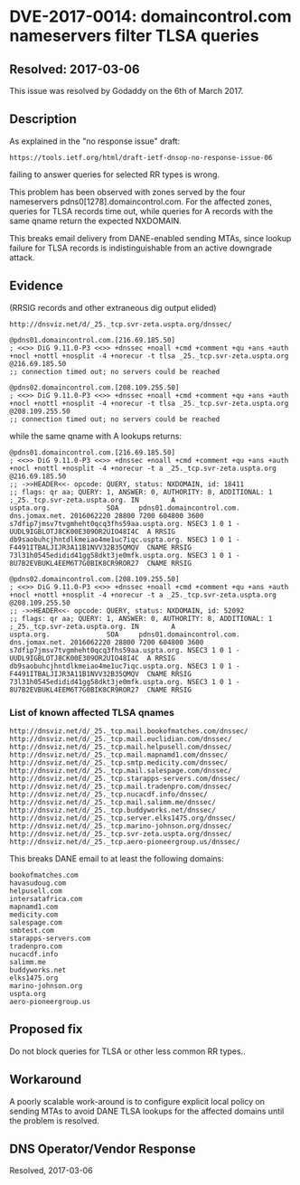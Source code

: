 # DVE-2017-0014: domaincontrol.com nameservers filter TLSA queries

## Resolved: 2017-03-06

This issue was resolved by Godaddy on the 6th of March 2017.

## Description

As explained in the "no response issue" draft:

    https://tools.ietf.org/html/draft-ietf-dnsop-no-response-issue-06

failing to answer queries for selected RR types is wrong.

This problem has been observed with zones served by the four nameservers
pdns0[1278].domaincontrol.com.  For the affected zones, queries for
TLSA records time out, while queries for A records with the same
qname return the expected NXDOMAIN.

This breaks email delivery from DANE-enabled sending MTAs, since
lookup failure for TLSA records is indistinguishable from an active
downgrade attack.

## Evidence

(RRSIG records and other extraneous dig output elided)

    http://dnsviz.net/d/_25._tcp.svr-zeta.uspta.org/dnssec/

    @pdns01.domaincontrol.com.[216.69.185.50]
    ; <<>> DiG 9.11.0-P3 <<>> +dnssec +noall +cmd +comment +qu +ans +auth +nocl +nottl +nosplit -4 +norecur -t tlsa _25._tcp.svr-zeta.uspta.org @216.69.185.50
    ;; connection timed out; no servers could be reached

    @pdns02.domaincontrol.com.[208.109.255.50]
    ; <<>> DiG 9.11.0-P3 <<>> +dnssec +noall +cmd +comment +qu +ans +auth +nocl +nottl +nosplit -4 +norecur -t tlsa _25._tcp.svr-zeta.uspta.org @208.109.255.50
    ;; connection timed out; no servers could be reached

while the same qname with A lookups returns:

    @pdns01.domaincontrol.com.[216.69.185.50]
    ; <<>> DiG 9.11.0-P3 <<>> +dnssec +noall +cmd +comment +qu +ans +auth +nocl +nottl +nosplit -4 +norecur -t a _25._tcp.svr-zeta.uspta.org @216.69.185.50
    ;; ->>HEADER<<- opcode: QUERY, status: NXDOMAIN, id: 18411
    ;; flags: qr aa; QUERY: 1, ANSWER: 0, AUTHORITY: 8, ADDITIONAL: 1
    ;_25._tcp.svr-zeta.uspta.org. IN        A
    uspta.org.              SOA     pdns01.domaincontrol.com. dns.jomax.net. 2016062220 28800 7200 604800 3600
    s7dfip7jmsv7tvgmheht0qcq3fhs59aa.uspta.org. NSEC3 1 0 1 - UUDL9IGBLOTJ8CK00E309OR2UIO48I4C  A RRSIG
    db9saobuhcjhntdlkmeiao4me1uc7iqc.uspta.org. NSEC3 1 0 1 - F4491ITBALJIJR3A11B1NVV32B35QMQV  CNAME RRSIG
    73l31h0545edidid41gg58dkt3je0mfk.uspta.org. NSEC3 1 0 1 - 8U7B2EVBUKL4EEM6T7G0BIK8CR9ROR27  CNAME RRSIG

    @pdns02.domaincontrol.com.[208.109.255.50]
    ; <<>> DiG 9.11.0-P3 <<>> +dnssec +noall +cmd +comment +qu +ans +auth +nocl +nottl +nosplit -4 +norecur -t a _25._tcp.svr-zeta.uspta.org @208.109.255.50
    ;; ->>HEADER<<- opcode: QUERY, status: NXDOMAIN, id: 52092
    ;; flags: qr aa; QUERY: 1, ANSWER: 0, AUTHORITY: 8, ADDITIONAL: 1
    ;_25._tcp.svr-zeta.uspta.org. IN        A
    uspta.org.              SOA     pdns01.domaincontrol.com. dns.jomax.net. 2016062220 28800 7200 604800 3600
    s7dfip7jmsv7tvgmheht0qcq3fhs59aa.uspta.org. NSEC3 1 0 1 - UUDL9IGBLOTJ8CK00E309OR2UIO48I4C  A RRSIG
    db9saobuhcjhntdlkmeiao4me1uc7iqc.uspta.org. NSEC3 1 0 1 - F4491ITBALJIJR3A11B1NVV32B35QMQV  CNAME RRSIG
    73l31h0545edidid41gg58dkt3je0mfk.uspta.org. NSEC3 1 0 1 - 8U7B2EVBUKL4EEM6T7G0BIK8CR9ROR27  CNAME RRSIG

### List of known affected TLSA qnames

    http://dnsviz.net/d/_25._tcp.mail.bookofmatches.com/dnssec/
    http://dnsviz.net/d/_25._tcp.mail.euclidian.com/dnssec/
    http://dnsviz.net/d/_25._tcp.mail.helpusell.com/dnssec/
    http://dnsviz.net/d/_25._tcp.mail.mapnamd1.com/dnssec/
    http://dnsviz.net/d/_25._tcp.smtp.medicity.com/dnssec/
    http://dnsviz.net/d/_25._tcp.mail.salespage.com/dnssec/
    http://dnsviz.net/d/_25._tcp.starapps-servers.com/dnssec/
    http://dnsviz.net/d/_25._tcp.mail.tradenpro.com/dnssec/
    http://dnsviz.net/d/_25._tcp.nucacdf.info/dnssec/
    http://dnsviz.net/d/_25._tcp.mail.salimm.me/dnssec/
    http://dnsviz.net/d/_25._tcp.buddyworks.net/dnssec/
    http://dnsviz.net/d/_25._tcp.server.elks1475.org/dnssec/
    http://dnsviz.net/d/_25._tcp.marino-johnson.org/dnssec/
    http://dnsviz.net/d/_25._tcp.svr-zeta.uspta.org/dnssec/
    http://dnsviz.net/d/_25._tcp.aero-pioneergroup.us/dnssec/

This breaks DANE email to at least the following domains:

    bookofmatches.com
    havasudoug.com
    helpusell.com
    intersatafrica.com
    mapnamd1.com
    medicity.com
    salespage.com
    smbtest.com
    starapps-servers.com
    tradenpro.com
    nucacdf.info
    salimm.me
    buddyworks.net
    elks1475.org
    marino-johnson.org
    uspta.org
    aero-pioneergroup.us

## Proposed fix

Do not block queries for TLSA or other less common RR types..

## Workaround

A poorly scalable work-around is to configure explicit local policy
on sending MTAs to avoid DANE TLSA lookups for the affected domains
until the problem is resolved.

## DNS Operator/Vendor Response

Resolved, 2017-03-06
